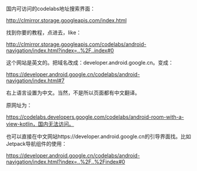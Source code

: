 国内可访问的codelabs地址搜索界面：

http://clmirror.storage.googleapis.com/index.html

找到你要的教程，点进去，like：

http://clmirror.storage.googleapis.com/codelabs/android-navigation/index.html?index=..%2F..index#0

这个网站是英文的。把域名改成：developer.android.google.cn。变成：

https://developer.android.google.cn/codelabs/android-navigation/index.html#7

右上语言设置为中文。当然，不是所以页面都有中文翻译。

原网址为：

https://codelabs.developers.google.com/codelabs/android-room-with-a-view-kotlin，国内无法访问。

也可以直接在中文网站https://developer.android.google.cn的引导界面找。比如Jetpack导航组件的使用：

https://developer.android.google.cn/codelabs/android-navigation/index.html?index=..%2F..%2Findex#0